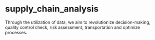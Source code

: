 # supply_chain_analysis
Through the utilization of data, we aim to revolutionize decision-making, quality control check, risk assessment, transportation and optimize processes. 
